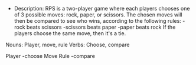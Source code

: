- Description: RPS is a two-player game where each players chooses one of 3 possible moves: rock, paper, or   scissors. The chosen moves will then be compared to see who wins, according to the following rules:
  -rock beats scissors
  -scissors beats paper
  -paper beats rock
  If the players choose the same move, then it's a tie.

Nouns: Player, move, rule
Verbs: Choose, compare

Player  -choose
Move
Rule  -compare

